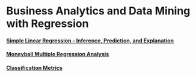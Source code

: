 # Business Analytics and Data Mining with Regression

#### [Simple Linear Regression - Inference, Prediction, and Explanation](https://rpubs.com/christianthieme/729562)

#### [Moneyball Multiple Regression Analysis](https://rpubs.com/christianthieme/735227)

#### [Classification Metrics](https://rpubs.com/christianthieme/742363)

